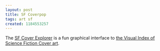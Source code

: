```yaml
---
layout: post
title: SF Coverpop
tags: art sf
created: 1184553257
---
```

The [SF Cover Explorer](http://www.coverpop.com/visco.php) is a fun graphical interface to [the Visual Index of Science Fiction Cover art](http://www.sfcovers.net/).
